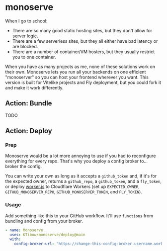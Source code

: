 # monoserve

When I go to school:

- There are so many good static hosting sites, but they don't allow for server logic.
- There are a few serverless sites, but they all either have bad latency or are blocked.
- There are a number of container/VM hosters, but they usually restrict you to one container.

When you have as many projects as me, none of these solutions work on their own. Monoserve lets you run all your backends on one efficient "monoserver" so you can host your frontend wherever you want. This version is built for Vitelike projects and Fly deployment, but you could fork it and make it work differently.

## Action: Bundle

TODO

## Action: Deploy

### Prep

Monoserve would be a lot more annoying to use if you had to reconfigure everything for every repo. That's why you deploy a config broker to... broker the config.

You can write your own as long as it accepts a `github_token` and, if it's for the expected owner, returns a `github_repo`, a `github_token`, and a `fly_token`, or deploy [worker.js](https://github.com/KTibow/monoserve/blob/main/worker.js) to Cloudflare Workers (set up `EXPECTED_OWNER`, `GITHUB_MONOSERVER_REPO`, `GITHUB_MONOSERVER_TOKEN`, and `FLY_TOKEN`).

### Usage

Add something like this to your GitHub workflow. It'll use `functions` from bundling and config from your broker.
```yaml
- name: Monoserve
  uses: KTibow/monoserve/deploy@main
  with:
    config-broker-url: "https://change-this-config-broker.username.workers.dev"
```
